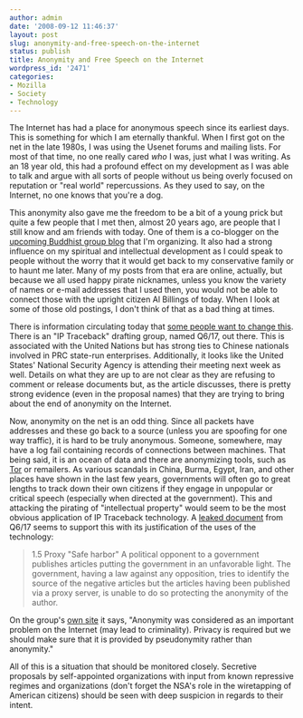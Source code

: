 ```yaml
---
author: admin
date: '2008-09-12 11:46:37'
layout: post
slug: anonymity-and-free-speech-on-the-internet
status: publish
title: Anonymity and Free Speech on the Internet
wordpress_id: '2471'
categories:
- Mozilla
- Society
- Technology
---
```

The Internet has had a place for anonymous speech since its earliest days. This is something for which I am eternally thankful. When I first got on the net in the late 1980s, I was using the Usenet forums and mailing lists. For most of that time, no one really cared <em>who</em> I was, just what I was writing. As an 18 year old, this had a profound effect on my development as I was able to talk and argue with all sorts of people without us being overly focused on reputation or "real world" repercussions. As they used to say, on the Internet, no one knows that you're a dog.

This anonymity also gave me the freedom to be a bit of a young prick but quite a few people that I met then, almost 20 years ago, are people that I still know and am friends with today. One of them is a co-blogger on the <a href="http://www.onesangha.org">upcoming Buddhist group blog</a> that I'm organizing. It also had a strong influence on my spiritual and intellectual development as I could speak to people without the worry that it would get back to my conservative family or to haunt me later. Many of my posts from that era are online, actually, but because we all used happy pirate nicknames, unless you know the variety of names or e-mail addresses that I used then, you would not be able to connect those with the upright citizen Al Billings of today. When I look at some of those old postings, I don't think of that as a bad thing at times.

There is information circulating today that <a href="http://news.cnet.com/8301-13578_3-10040152-38.html">some people want to change this</a>. There is an "IP Traceback" drafting group, named Q6/17, out there. This is associated with the United Nations but has strong ties to Chinese nationals involved in PRC state-run enterprises. Additionally, it looks like the United States' National Security Agency is attending their meeting next week as well. Details on what they are up to are not clear as they are refusing to comment or release documents but, as the article discusses, there is pretty strong evidence (even in the proposal names) that they are trying to bring about the end of anonymity on the Internet.

Now, anonymity on the net is an odd thing. Since all packets have addresses and these go back to a source (unless you are spoofing for one way traffic), it is hard to be truly anonymous. Someone, somewhere, may have a log fail containing records of connections between machines. That being said, it is an ocean of data and there are anonymizing tools, such as <a href="http://www.torproject.org">Tor</a> or remailers. As various scandals in China, Burma, Egypt, Iran, and other places have shown in the last few years, governments will often go to great lengths to track down their own citizens if they engage in unpopular or critical speech (especially when directed at the government). This and attacking the pirating of "intellectual property" would seem to be the most obvious application of IP Traceback technology. A <a href="http://politechbot.com/docs/itu.traceback.use.cases.requirements.091108.txt">leaked document</a> from Q6/17 seems to support this with its justification of the uses of the technology:
<blockquote>1.5 Proxy "Safe harbor" A political opponent to a government publishes articles putting the government in an unfavorable light. The government, having a law against any opposition, tries to identify the source of the negative articles but the articles having been published via a proxy server, is unable to do so protecting the anonymity of the author.</blockquote>

On the group's <a href="http://www.itu.int/itunews/issue/2002/06/discussion.html
">own site</a> it says, "Anonymity was considered as an important problem on the Internet (may lead to criminality). Privacy is required but we should make sure that it is provided by pseudonymity rather than anonymity." 

All of this is a situation that should be monitored closely. Secretive proposals by self-appointed organizations with input from known repressive regimes and organizations (don't forget the NSA's role in the wiretapping of American citizens) should be seen with deep suspicion in regards to their intent.

